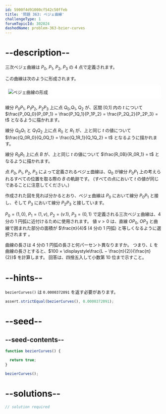```yaml
---
id: 5900f4d91000cf542c50ffeb
title: '問題 363: ベジェ曲線'
challengeType: 1
forumTopicId: 302024
dashedName: problem-363-bzier-curves
---
```


# --description--

三次ベジェ曲線は $P_0$, $P_1$, $P_2$, $P_3$ の 4 点で定義されます。

この曲線は次のように形成されます。

<img alt="ベジェ曲線の形成" src="https://cdn.freecodecamp.org/curriculum/project-euler/bzier-curves.png" style="background-color: white; padding: 10px; display: block; margin-right: auto; margin-left: auto; margin-bottom: 1.2rem;" />

線分 $P_0P_1$, $P_1P_2$, $P_2P_3$ 上に点 $Q_0$,$Q_1$, $Q_2$ が、区間 [0,1] 内の $t$ について $\frac{P_0Q_0}{P_0P_1} = \frac{P_1Q_1}{P_1P_2} = \frac{P_2Q_2}{P_2P_3} = t$ となるように描かれます。

線分 $Q_0Q_1$ と $Q_1Q_2$ 上に点 $R_0$ と $R_1$ が、上と同じ $t$ の値について $\frac{Q_0R_0}{Q_0Q_1} = \frac{Q_1R_1}{Q_1Q_2} = t$ となるように描かれます。

線分 $R_0R_1$ 上に点 $B$ が、上と同じ $t$ の値について $\frac{R_0B}{R_0R_1} = t$ となるように描かれます。

点 $P_0$, $P_1$, $P_2$, $P_3$ によって定義されるベジェ曲線は、$Q_0$ が線分 $P_0P_1$ 上の考えられるすべての位置を取る際の $B$ の軌跡です。 (すべての点において $t$ の値が同じであることに注意してください。)

作成された図を見れば分かるとおり、ベジェ曲線は $P_0$ において線分 $P_0P_1$ と接し、そして $P_3$ において線分 $P_2P_3$ と接しています。

$P_0 = (1, 0)$, $P_1 = (1, v)$, $P_2 = (v. 1)$, $P_3 = (0, 1)$ で定義される三次ベジェ曲線は、4 分の 1 円弧に近付けるために使用されます。 値 $v > 0$ は、直線 $OP_0$, $OP_3$ と曲線で囲まれた部分の面積が $\frac{π}{4}$ (4 分の 1 円弧) と等しくなるように選択されます 。

曲線の長さは 4 分の 1 円弧の長さと何パーセント異なりますか。 つまり、$L$ を曲線の長さとすると、$100 × \displaystyle\frac{L − \frac{π}{2}}{\frac{π}{2}}$ を計算します。 回答は、四捨五入して小数第 10 位まで示すこと。

# --hints--

`bezierCurves()` は `0.0000372091` を返す必要があります。

```js
assert.strictEqual(bezierCurves(), 0.0000372091);
```

# --seed--

## --seed-contents--

```js
function bezierCurves() {

  return true;
}

bezierCurves();
```

# --solutions--

```js
// solution required
```
